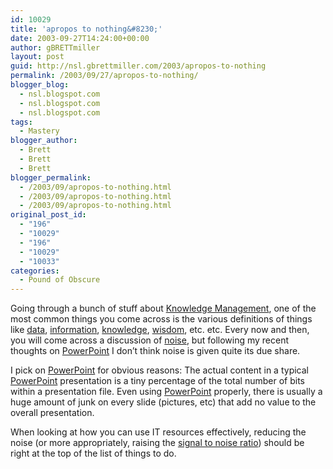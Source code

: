 ```yaml
---
id: 10029
title: 'apropos to nothing&#8230;'
date: 2003-09-27T14:24:00+00:00
author: gBRETTmiller
layout: post
guid: http://nsl.gbrettmiller.com/2003/apropos-to-nothing
permalink: /2003/09/27/apropos-to-nothing/
blogger_blog:
  - nsl.blogspot.com
  - nsl.blogspot.com
  - nsl.blogspot.com
tags:
  - Mastery
blogger_author:
  - Brett
  - Brett
  - Brett
blogger_permalink:
  - /2003/09/apropos-to-nothing.html
  - /2003/09/apropos-to-nothing.html
  - /2003/09/apropos-to-nothing.html
original_post_id:
  - "196"
  - "10029"
  - "196"
  - "10029"
  - "10033"
categories:
  - Pound of Obscure
---
```

Going through a bunch of stuff about [Knowledge Management](http://www.brint.com/km/), one of the most common things you come across is the various definitions of things like [data](http://dictionary.reference.com/search?q=data), [information](http://dictionary.reference.com/search?q=information), [knowledge](http://dictionary.reference.com/search?q=knowledge), [wisdom](http://dictionary.reference.com/search?q=wisdom), etc. etc. Every now and then, you will come across a discussion of [noise](http://dictionary.reference.com/search?q=noise), but following my recent thoughts on [PowerPoint](http://www.microsoft.com/powerpoint) I don&#8217;t think noise is given quite its due share.

I pick on [PowerPoint](http://www.microsoft.com/powerpoint) for obvious reasons: The actual content in a typical [PowerPoint](http://www.microsoft.com/powerpoint) presentation is a tiny percentage of the total number of bits within a presentation file. Even using [PowerPoint](http://www.microsoft.com/powerpoint) properly, there is usually a huge amount of junk on every slide (pictures, etc) that add no value to the overall presentation. 

When looking at how you can use IT resources effectively, reducing the noise (or more appropriately, raising the [signal to noise ratio](http://searchnetworking.techtarget.com/sDefinition/0,,sid7_gci213018,00.html)) should be right at the top of the list of things to do.